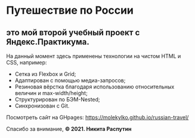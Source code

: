 # Путешествие по России 
## это мой второй учебный проект с Яндекс.Практикума.

На данный момент здесь применены технологии на чистом HTML и CSS, например:
- Сетка из Flexbox и Grid;
- Адаптирован с помощью медиа-запросов;
- Резиновая вёрстка благодаря использованию относительных величин и max-width/height;
- Структурирован по БЭМ-Nested;
- Синхронизован с Git.

Посмотреть сайт на GHpages: https://molekylko.github.io/russian-travel/

Спасибо за внимание,
**© 2021. Никита Распутин**

